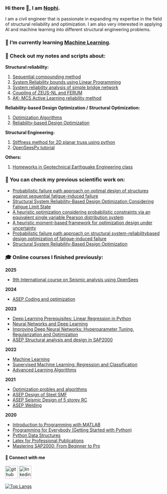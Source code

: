 ### Hi there 👋, I am [Nophi](https://www.linkedin.com/in/nophi-biton/).
I am a civil engineer that is passionate in expanding my expertise in the field of structural reliability and optimization. I am also very interested in applying AI and machine learning into different structural engineering problems.


### 🌱 I’m currently learning [Machine Learning](https://www.statlearning.com/).

### 👀 Check out my notes and scripts about:

**Structural reliability:**
1. [Sequential compounding method](https://github.com/nophibiton/Struct_Reliability/tree/main/SCM)
2. [System Reliability bounds using Linear Programming](https://github.com/nophibiton/Struct_Reliability/tree/main/system-reliability-using-LP)
3. [System reliability analysis of simple bridge network](https://github.com/nophibiton/Struct_Reliability/tree/main/a-simple-bridge-network-example)
4. [Coupling of ZEUS-NL and FERUM](https://github.com/nophibiton/Struct_Reliability/tree/main/ZEUS-NL-and-FERUM-coupling)
5. [AK- MCS Active Learning reliability method](https://github.com/nophibiton/Struct_Reliability/tree/main/AK_MCS)

**Reliability-based Design Optimization / Structural Optimization:**
1. [Optimization Algorithms](https://github.com/nophibiton/optimization-algorithms/tree/main)
2. [Reliability-based Design Optimization](https://github.com/nophibiton/RBDO-Matlab-Double-Loop.git)

**Structural Engineering:**
1. [Stiffness method for 2D planar truss using python](https://github.com/nophibiton/Struct_Engg/tree/main/stiffness-method)
2. [OpenSeesPy tutorial](https://github.com/nophibiton/Struct_Engg/tree/main/openseespy-tutorials)
   
**Others:**
1. [Homeworks in Geotechnical Earthquake Engineering class](https://github.com/nophibiton/geotechnical-earthquake-engg)


### 📝 You can check my previous scientific work on:
- [Probabilistic failure path approach on optimal design of structures against sequential fatigue-induced failure](https://doi.org/10.1007/s00158-024-03918-4)
- [Structural System Reliability-Based Design Optimization Considering Fatigue Limit State](https://www.techno-press.org/content/?page=article&journal=sss&volume=33&num=3&ordernum=1)
- [A heuristic optimization considering probabilistic constraints via an equivalent single variable Pearson distribution system](https://doi.org/10.1016/j.asoc.2019.03.021)
- [A heuristic moment-based framework for optimization design under uncertainty](https://doi.org/10.1007/s00366-019-00759-4)
- [Probabilistic failure path approach on structural system-reliabilitybased design optimization of fatigue-induced failure](http://www.tara.tcd.ie/bitstream/handle/2262/103435/submission_358.pdf?sequence=1)
- [Structural System Reliability-Based Design Optimization](http://www.i-asem.org/publication_conf/asem23/4.SS/1.MS/[0109].pdf)

### :mortar_board: Online courses I finished previously:
**2025**
- [9th International course on Seismic analysis using OpenSees](https://drive.google.com/file/d/1VhORM9Z6r1aANmWGq-bkr0CS_b0tScHS/view?usp=sharing)

**2024**
- [ASEP Coding and optimization](https://drive.google.com/file/d/1GVwXE6Tp6HImz6ZkKfYIkqmtWabyFvKD/view?usp=sharing)

**2023**
- [Deep Learning Prerequisites: Linear Regression in Python](https://www.udemy.com/certificate/UC-5582e073-bac0-4006-925e-461f35baab8f/)
- [Neural Networks and Deep Learning](https://coursera.org/share/207203c152aa3983b44cc5b9da413b5b)
- [Improving Deep Neural Networks: Hyperparameter Tuning, Regularization and Optimization](https://coursera.org/share/245366a0d3e74c428d8a3629e0c72e2d)
- [ASEP Structural analysis and design in SAP2000](https://drive.google.com/file/d/1H11x1Bvy3GXsiJgHJXxMjXxyU84_0a52/view?usp=sharing)
  
**2022**
- [Machine Learning](https://coursera.org/share/44522c5899e3541c52f460e8a39642e2)
- [Supervised Machine Learning: Regression and Classification](https://coursera.org/share/98ebb0aa4585e60ed57d8cc7eaaa54f5)
- [Advanced Learning Algorithms](https://coursera.org/share/7f040234294485e04d8a3618fbba8cf1)
  
**2021**
- [Optimization probles and algorithms](https://www.udemy.com/certificate/UC-ea728e66-cb96-4522-aa66-e5567ee784a7/)
- [ASEP Design of Steel SMF](https://drive.google.com/file/d/1H2ejkrWdOnfTeaPkiJBrJVNof5Yc45NO/view?usp=sharing)
- [ASEP Seismic Design of 5 storey RC](https://drive.google.com/file/d/1GdYskmaSdNtOa9UKczMWs4aYuScxKNxT/view?usp=sharing)
- [ASEP Welding](https://drive.google.com/file/d/1Gg-pDGITrhWKz1mEAxUUdm5Q_8m_P1AZ/view?usp=sharing)
  
**2020**
- [Introduction to Programming with MATLAB](https://coursera.org/share/8d0c99e4ccdb938b4bedaa2b8358a97b)
- [Programming for Everybody (Getting Started with Python)](https://coursera.org/share/50a467079495825ea0e3225e74cf3b34)
- [Python Data Structures](https://coursera.org/share/e3e968b333cb1c9e3b76e56591e81b5d)
- [Latex for Professional Publications](https://www.udemy.com/certificate/UC-a8ffe252-109f-4778-a77f-edbfebdf9469/)
- [Mastering SAP2000: From Beginner to Pro](https://www.udemy.com/certificate/UC-01e89666-de1d-466b-9714-5b8ab49f1138/)


#### 🔗 Connect with me
[<img src='https://cdn.jsdelivr.net/npm/simple-icons@3.0.1/icons/github.svg' alt='github' height='40'>](https://github.com/nophibiton)  [<img src='https://cdn.jsdelivr.net/npm/simple-icons@3.0.1/icons/linkedin.svg' alt='linkedin' height='40'>](https://www.linkedin.com/in/nophi-biton/)  

[![Top Langs](https://github-readme-stats.vercel.app/api/top-langs/?username=nophibiton)](https://github.com/anuraghazra/github-readme-stats)


